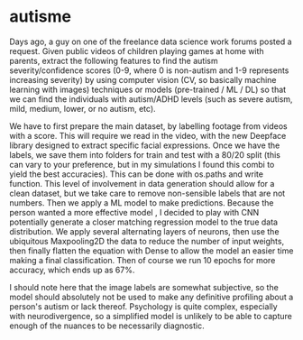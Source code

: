 # autisme

Days ago, a guy on one of the freelance data science work forums posted a request. Given public videos of children playing games at home with parents, extract the following features to find the autism severity/confidence scores  (0-9, where 0 is non-autism and 1-9 represents increasing severity) by using computer vision (CV, so basically machine learning with images) techniques or models (pre-trained / ML / DL) so that we can find the individuals with autism/ADHD levels (such as severe autism, mild, medium, lower, or no autism, etc). 

We have to first prepare the main dataset, by labelling footage from videos with a score. This will require we read in the video, with the new Deepface library designed to extract specific facial expressions. Once we have the labels, we save them into  folders for train and test with a 80/20 split (this can vary to your preference, but in my simulations I found this combi to yield the best accuracies). This can be done with os.paths and write function.  This level of involvement in data generation should allow for a clean dataset, but we take care to remove non-sensible labels that are not numbers. 
Then we apply a ML model to make predictions. Because the person wanted a more effective model , I decided to play with CNN potentially generate a closer matching regression model to the true data distribution. We apply several alternating layers of neurons, then use the ubiquitous Maxpooling2D the data to reduce the number of input weights, then finally flatten the equation with Dense to allow the model an easier time making a final classification. Then of course we run 10 epochs for more accuracy, which ends up as 67%. 

I should note here that the image labels are somewhat subjective, so the model should absolutely not be used to make any definitive profiling about a person's autism or lack thereof. Psychology is quite complex, especially with neurodivergence, so a simplified model is unlikely to be able to capture enough of the nuances to be necessarily diagnostic. 
